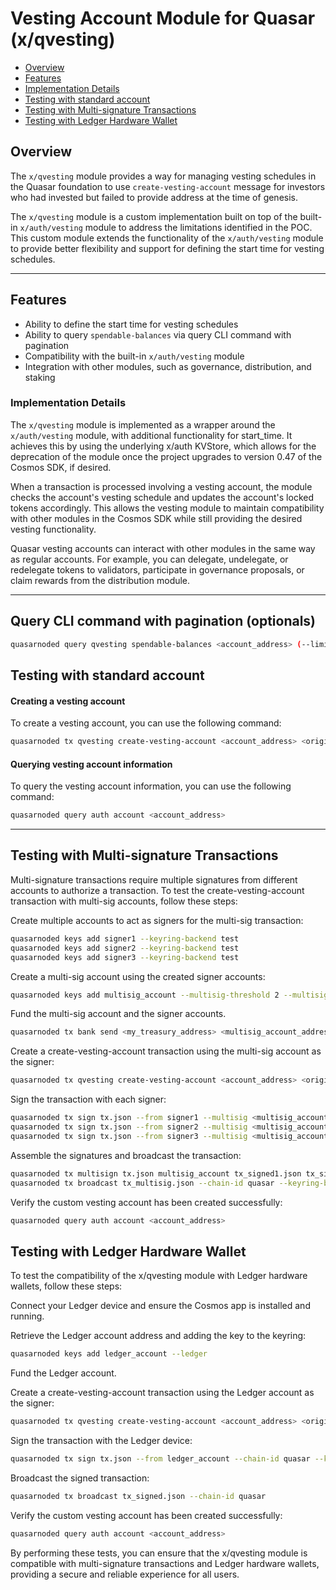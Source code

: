 # Vesting Account Module for Quasar (x/qvesting)

- [Overview](#overview)
- [Features](#features)
- [Implementation Details](#implementation-details)
- [Testing with standard account](#testing-with-standard-account)
- [Testing with Multi-signature Transactions](#testing-with-multi-signature-transactions)
- [Testing with Ledger Hardware Wallet](#testing-with-ledger-hardware-wallet)

## Overview

The `x/qvesting` module provides a way for managing vesting schedules in the Quasar foundation to
use `create-vesting-account` message for investors who had invested but failed to provide address at the time of
genesis.

The `x/qvesting` module is a custom implementation built on top of the built-in `x/auth/vesting` module to address the
limitations identified in the POC. This custom module extends the functionality of the `x/auth/vesting` module to
provide better flexibility and support for defining the start time for vesting schedules.

-----

## Features

- Ability to define the start time for vesting schedules
- Ability to query `spendable-balances` via query CLI command with pagination
- Compatibility with the built-in `x/auth/vesting` module
- Integration with other modules, such as governance, distribution, and staking

### Implementation Details

The `x/qvesting` module is implemented as a wrapper around the `x/auth/vesting` module, with additional functionality
for start_time. It achieves this by using the underlying x/auth KVStore, which allows for the deprecation of the module
once the project upgrades to version 0.47 of the Cosmos SDK, if desired.

When a transaction is processed involving a vesting account, the module checks the account's vesting schedule and
updates the account's locked tokens accordingly. This allows the vesting module to maintain compatibility with
other modules in the Cosmos SDK while still providing the desired vesting functionality.

Quasar vesting accounts can interact with other modules in the same way as regular accounts. For example, you can
delegate, undelegate, or redelegate tokens to validators, participate in governance proposals, or claim rewards from the
distribution module.

-----

## Query CLI command with pagination (optionals)
```bash
quasarnoded query qvesting spendable-balances <account_address> (--limit 1) (--count-total)
```

## Testing with standard account

#### Creating a vesting account

To create a vesting account, you can use the following command:

```bash
quasarnoded tx qvesting create-vesting-account <account_address> <original_vesting> <start_time> <end_time> --from my_treasury --chain-id quasar --keyring-backend test
```

#### Querying vesting account information

To query the vesting account information, you can use the following command:

```bash
quasarnoded query auth account <account_address>
```

-----

## Testing with Multi-signature Transactions

Multi-signature transactions require multiple signatures from different accounts to authorize a transaction. To test the
create-vesting-account transaction with multi-sig accounts, follow these steps:

Create multiple accounts to act as signers for the multi-sig transaction:
```bash
quasarnoded keys add signer1 --keyring-backend test
quasarnoded keys add signer2 --keyring-backend test
quasarnoded keys add signer3 --keyring-backend test
```

Create a multi-sig account using the created signer accounts:
```bash
quasarnoded keys add multisig_account --multisig-threshold 2 --multisig "signer1,signer2,signer3" --keyring-backend test
```

Fund the multi-sig account and the signer accounts.
```bash
quasarnoded tx bank send <my_treasury_address> <multisig_account_address> 1000uqsr --from my_treasury --chain-id quasar --keyring-backend test
```

Create a create-vesting-account transaction using the multi-sig account as the signer:
```bash
quasarnoded tx qvesting create-vesting-account <account_address> <original_vesting> <start_time> <end_time> --from multisig_account --chain-id quasar --keyring-backend test --generate-only > tx.json
```

Sign the transaction with each signer:
```bash
quasarnoded tx sign tx.json --from signer1 --multisig <multisig_account_address> --chain-id quasar --keyring-backend test --output-document tx_signed1.json
quasarnoded tx sign tx.json --from signer2 --multisig <multisig_account_address> --chain-id quasar --keyring-backend test --output-document tx_signed2.json
quasarnoded tx sign tx.json --from signer3 --multisig <multisig_account_address> --chain-id quasar --keyring-backend test --output-document tx_signed3.json
```

Assemble the signatures and broadcast the transaction:
```bash
quasarnoded tx multisign tx.json multisig_account tx_signed1.json tx_signed2.json tx_signed3.json --chain-id quasar --keyring-backend test > tx_multisig.json
quasarnoded tx broadcast tx_multisig.json --chain-id quasar --keyring-backend test -y
```

Verify the custom vesting account has been created successfully:
```bash
quasarnoded query auth account <account_address>
```

## Testing with Ledger Hardware Wallet

To test the compatibility of the x/qvesting module with Ledger hardware wallets, follow these steps:

Connect your Ledger device and ensure the Cosmos app is installed and running.

Retrieve the Ledger account address and adding the key to the keyring:
```bash
quasarnoded keys add ledger_account --ledger
```

Fund the Ledger account.

Create a create-vesting-account transaction using the Ledger account as the signer:
```bash
quasarnoded tx qvesting create-vesting-account <account_address> <original_vesting> <start_time> <end_time> --from ledger_account --chain-id quasar --keyring-backend test --generate-only > tx.json
```

Sign the transaction with the Ledger device:
```bash
quasarnoded tx sign tx.json --from ledger_account --chain-id quasar --keyring-backend test --output-document tx_signed.json
```

Broadcast the signed transaction:
```bash
quasarnoded tx broadcast tx_signed.json --chain-id quasar
```

Verify the custom vesting account has been created successfully:
```bash
quasarnoded query auth account <account_address>
```

By performing these tests, you can ensure that the x/qvesting module is compatible with multi-signature
transactions and Ledger hardware wallets, providing a secure and reliable experience for all users.